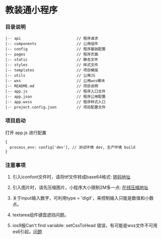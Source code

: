 # 教装通小程序

### 目录说明
```
|-- api                         // 程序请求
|-- components                  // 公用组件
|-- config                      // 程序基础配置
|-- pages                       // 程序页面
|-- static                      // 静态文件   
|-- styles                      // 样式文件
|-- templates                   // 项目模版
|-- utils                       // 公用JS
|-- wxs                         // 公用wxs模块
|-- README.md                   // 项目说明
|-- app.js                      // 程序入口文件
|-- app.json                    // 程序公用配置
|-- app.wxss                    // 程序样式入口
|-- project.config.json         // 项目配置文件

```

### 项目启动

打开 app.js 进行配置

```
{
  process_env: config['dev'], // 测试环境 dev, 生产环境 build
}

```

### 注意事项
1. 引入iconfont文件时，请将ttf文件转成base64格式: [转码地址](https://transfonter.org/)

2. 引入图片时，请先压缩图片，小程序大小限制2M多一点: [在线压缩地址](http://www.yasuotu.com/)

3. 关于input输入数字，可利用type = 'digit'，来控制输入只能是数值和小数点。

4. textarea组件键盘遮挡问题。

5. ios9报Can't find variable: setCssToHead 错误，有可能是wxs文件不可用es6引起。[问题](https://developers.weixin.qq.com/blogdetail?action=get_post_info&docid=abf5cf90b9ff095159a32f46fc1538fd&highline=setcsstohead&token=570087027&lang=zh_CN)

